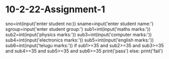 # 10-2-22-Assignment-1
sno=int(input('enter student no:)) 
sname=input('enter student name:')
sgroup=input('enter student group:')
sub1=int(input('maths marks:'))
sub2=int(input('physics marks:')) 
sub3=int(input('computer marks:'))
sub4=int(input('electronics marks:'))
sub5=int(input('english marks:'))
sub6=int(input('telugu marks:'))
if  sub1>=35 and sub2>=35 and sub3>=35 and sub4>=35 and sub5>=35 and sub6>=35
     print('pass') 
 else:
     print('fail') 
